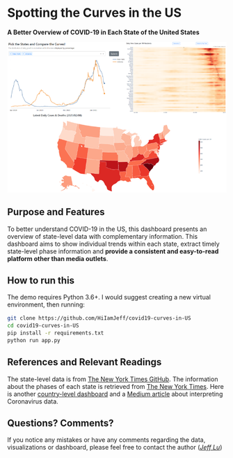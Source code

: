 # Spotting the Curves in the US
**A Better Overview of COVID-19 in Each State of the United States**

<img src="https://github.com/HiIamJeff/covid19-curves-in-US/blob/script_update_branch/assets/web_example2.png"/>

## Purpose and Features
To better understand COVID-19 in the US, this dashboard presents an overview of state-level data with complementary information. This dashboard aims to show individual trends within each state, extract timely state-level phase information and **provide a consistent and easy-to-read platform other than media outlets**.

## How to run this
The demo requires Python 3.6+. I would suggest creating a new virtual environment, then running:

```sh
git clone https://github.com/HiIamJeff/covid19-curves-in-US
cd covid19-curves-in-US
pip install -r requirements.txt
python run app.py
```

## References and Relevant Readings
The state-level data is from [The New York Times GitHub](https://github.com/nytimes/covid-19-data). 
The information about the phases of each state is retrieved from 
[The New York Times](https://www.nytimes.com/interactive/2020/us/states-reopen-map-coronavirus.html).
Here is another [country-level dashboard](https://spot-the-curve-coronavirus.herokuapp.com/) and 
a [Medium article](https://towardsdatascience.com/spot-the-curve-visualization-of-cases-data-on-coronavirus-8ec7cc1968d1?source=friends_link&sk=4f984ca1c1e4df9535b33d9ccab738ee) 
about interpreting Coronavirus data. 

## Questions? Comments?
If you notice any mistakes or have any comments regarding the data, visualizations or dashboard, please feel free to contact the author (*[Jeff Lu](https://www.linkedin.com/in/jefflu-chia-ching-lu/)*)

